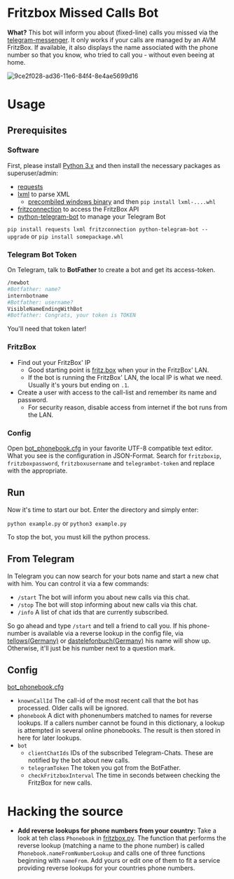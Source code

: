 # Fritzbox Missed Calls Bot
**What?** This bot will inform you about (fixed-line) calls you missed via the [telegram-messenger](https://telegram.org/).
It only works if your calls are managed by an AVM FritzBox. If available, it also displays the name associated with the phone number so that you know, who tried to call you - without even beeing at home.

![9ce2f028-ad36-11e6-84f4-8e4ae5699d16](https://cloud.githubusercontent.com/assets/8362046/20426026/8f24585e-ad7d-11e6-88d2-f491e7b36f4a.jpg)

# Usage
## Prerequisites
### Software
First, please install [Python 3.x](https://www.python.org/downloads/) and then install the necessary packages as superuser/admin:

- [requests]()
- [lxml](https://github.com/lxml/lxml) to parse XML
  - [precombiled windows binary](http://www.lfd.uci.edu/~gohlke/pythonlibs/#lxml) and then `pip install lxml-....whl`
- [fritzconnection](https://github.com/kbr/fritzconnection) to access the FritzBox API
- [python-telegram-bot](https://github.com/python-telegram-bot/python-telegram-bot) to manage your Telegram Bot

`pip install requests lxml fritzconnection python-telegram-bot --upgrade` or `pip install somepackage.whl`

### Telegram Bot Token
On Telegram, talk to **BotFather** to create a bot and get its access-token.

```bash
/newbot
#Botfather: name?
internbotname
#Botfather: username?
VisibleNameEndingWithBot
#Botfather: Congrats, your token is TOKEN
```

You'll need that token later!

### FritzBox
- Find out your FritzBox' IP
  - Good starting point is [fritz.box](fritz.box) when your in the FritzBox' LAN.
  - If the bot is running the FritzBox' LAN, the local IP is what we need. Usually it's yours but ending on `.1`.
- Create a user with access to the call-list and remember its name and password.
  - For security reason, disable access from internet if the bot runs from the LAN.

### Config
Open [bot_phonebook.cfg](./bot_phonebook.cfg) in your favorite UTF-8 compatible text editor.
What you see is the configuration in JSON-Format. Search for `fritzboxip`, `fritzboxpassword`, `fritzboxusername` and `telegrambot-token` and replace with the appropriate.

## Run
Now it's time to start our bot. Enter the directory and simply enter:

`python example.py` or `python3 example.py`

To stop the bot, you must kill the python process.


## From Telegram
In Telegram you can now search for your bots name and start a new chat with him.
You can control it via a few commands:
- `/start` The bot will inform you about new calls via this chat.
- `/stop` The bot will stop informing about new calls via this chat.
- `/info` A list of chat ids that are currently subscribed.

So go ahead and type `/start` and tell a friend to call you. If his phone-number
is available via a reverse lookup in the config file, via [tellows(Germany)](tellows.de) or
[dastelefonbuch(Germany)](dastelefonbuch.de) his name will show up.
Otherwise, it'll just be his number next to a question mark.

## Config
[bot_phonebook.cfg](./bot_phonebook.cfg)

- `knownCallId` The call-id of the most recent call that the bot has processed. Older calls will be ignored.
- `phonebook` A dict with phonenumbers matched to names for reverse lookups. If a callers number cannot be found in this dictionary, a lookup is attempted in several online phonebooks. The result is then stored in here for later lookups.
- `bot`
  - `clientChatIds` IDs of the subscribed Telegram-Chats. These are notified by the bot about new calls.
  - `telegramToken` The token you got from the BotFather.
  - `checkFritzboxInterval` The time in seconds between checking the FritzBox for new calls.

# Hacking the source
- **Add reverse lookups for phone numbers from your country:** Take a look at teh class `Phonebook` in [fritzbox.py](/fritzbotcallinfo/fritzbox.py). The function that performs the reverse lookup (matching a name to the phone number) is called `Phonebook.nameFromNumberLookup` and calls one of three functions beginning with `nameFrom`. Add yours or edit one of them to fit a service providing reverse lookups for your countries phone numbers. 
